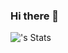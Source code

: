 ### Hi there 👋

![<aswinrejidev>'s Stats](https://github-readme-stats.vercel.app/api?username=<"aswinrejidev">&theme=vue-dark&show_icons=true&hide_border=true&count_private=true)
<!--
**aswinrejidev/aswinrejidev** is a ✨ _special_ ✨ repository because its `README.md` (this file) appears on your GitHub profile.

Here are some ideas to get you started:

- 🔭 I’m currently working on ...
- 🌱 I’m currently learning ...
- 👯 I’m looking to collaborate on ...
- 🤔 I’m looking for help with ...
- 💬 Ask me about ...
- 📫 How to reach me: ...
- 😄 Pronouns: ...
- ⚡ Fun fact: ...
-->
